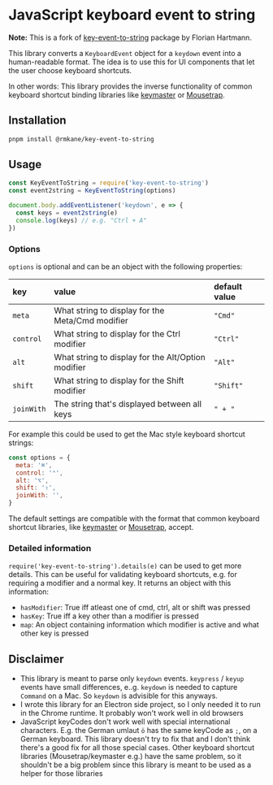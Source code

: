 # JavaScript keyboard event to string

**Note:** This is a fork of [key-event-to-string](https://www.npmjs.com/package/key-event-to-string) package by Florian Hartmann.

This library converts a `KeyboardEvent` object for a `keydown` event into a human-readable format. The idea is to use this for UI components that let the user choose keyboard shortcuts.

In other words: This library provides the inverse functionality of common keyboard shortcut binding libraries like [keymaster](https://github.com/madrobby/keymaster) or [Mousetrap](https://craig.is/killing/mice).

## Installation

```sh
pnpm install @rmkane/key-event-to-string
```

## Usage

```js
const KeyEventToString = require('key-event-to-string')
const event2string = KeyEventToString(options)

document.body.addEventListener('keydown', e => {
  const keys = event2string(e)
  console.log(keys) // e.g. "Ctrl + A"
})
```

### Options

`options` is optional and can be an object with the following properties:

| key        | value                                              | default value |
| :--------- | :------------------------------------------------- | :------------ |
| `meta`     | What string to display for the Meta/Cmd modifier   | `"Cmd"`       |
| `control`  | What string to display for the Ctrl modifier       | `"Ctrl"`      |
| `alt`      | What string to display for the Alt/Option modifier | `"Alt"`       |
| `shift`    | What string to display for the Shift modifier      | `"Shift"`     |
| `joinWith` | The string that's displayed between all keys       | `" + "`       |

For example this could be used to get the Mac style keyboard shortcut strings:

```js
const options = {
  meta: '⌘',
  control: '⌃',
  alt: '⌥',
  shift: '⇧',
  joinWith: '',
}
```

The default settings are compatible with the format that common keyboard shortcut libraries, like [keymaster](https://github.com/madrobby/keymaster) or [Mousetrap](https://craig.is/killing/mice), accept.

### Detailed information

`require('key-event-to-string').details(e)` can be used to get more details. This can be useful for
validating keyboard shortcuts, e.g. for requiring a modifier and a normal key.
It returns an object with this information:

- `hasModifier`: True iff atleast one of cmd, ctrl, alt or shift was pressed
- `hasKey`: True iff a key other than a modifier is pressed
- `map`: An object containing information which modifier is active and what
  other key is pressed

## Disclaimer

- This library is meant to parse only `keydown` events. `keypress` / `keyup` events have small differences, e..g. `keydown` is needed to capture `Command` on a Mac. So `keydown` is advisible for this anyways.
- I wrote this library for an Electron side project, so I only needed it to run in the Chrome runtime. It probably won't work well in old browsers
- JavaScript keyCodes don't work well with special international characters. E.g. the German umlaut `ö` has the same keyCode as `;`, on a German keyboard. This library doesn't try to fix that and I don't think there's a good fix for all those special cases. Other keyboard shortcut libraries (Mousetrap/keymaster e.g.) have the same problem, so it shouldn't be a big problem since this library is meant to be used as a helper for those libraries
